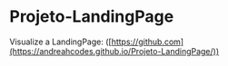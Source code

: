 # Projeto-LandingPage
Visualize a LandingPage: ([https://github.com](https://andreahcodes.github.io/Projeto-LandingPage/))
